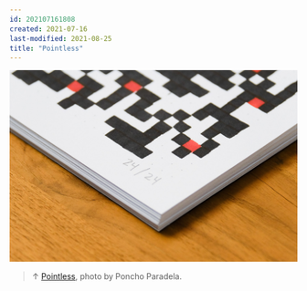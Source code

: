 ```yaml
---
id: 202107161808
created: 2021-07-16
last-modified: 2021-08-25
title: "Pointless"
---
```

![](../assets/202107161808.jpg)

>↑ [Pointless](202105271855), photo by Poncho Paradela.